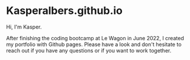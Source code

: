 # Kasperalbers.github.io

Hi, I'm Kasper. 

After finishing the coding bootcamp at Le Wagon in June 2022, I created my portfolio with Github pages. 
Please have a look and don't hesitate to reach out if you have any questions or if you want to work together.
